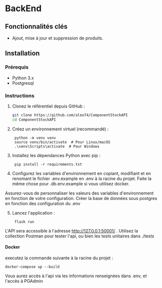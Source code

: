 # BackEnd

## Fonctionnalités clés

- Ajout, mise à jour et suppression de produits.

## Installation


### Prérequis

- Python 3.x
- Postgresql

### Instructions

1. Clonez le référentiel depuis GitHub :

   ```bash
   git clone https://github.com/aleo74/ComponentStockAPI
   cd ComponentStockAPI

2. Créez un environnement virtuel (recommandé) :

        python -m venv venv
        source venv/bin/activate  # Pour Linux/macOS
        .\venv\Scripts\activate  # Pour Windows


3. Installez les dépendances Python avec pip :

        pip install -r requirements.txt

4. Configurez les variables d'environnement en copiant, modifiant et en renomant le fichier .env.example en .env à la racine du projet.
Faite la même chose pour .db.env.example si vous utilisez docker.


Assurez-vous de personnaliser les valeurs des variables d'environnement en fonction de votre configuration.
Créer la base de données sous postgres en fonction des configuration du .env

5. Lancez l'application :

        flask run

L'API sera accessible à l'adresse http://127.0.0.1:50001/ .
Utilisez la collection Postman pour tester l'api, ou bien les tests unitaires dans ./tests

#### Docker

executez la commande suivante à la racine du projet :
   
    docker-compose up --build

Vous aurez accès à l'api via les informations renseignées dans .env, et l'accès à PGAdmin